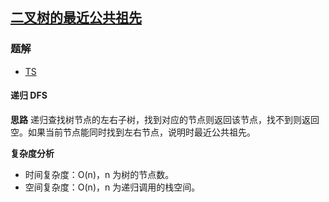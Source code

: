 ## [二叉树的最近公共祖先](https://leetcode.cn/problems/lowest-common-ancestor-of-a-binary-tree/)
### 题解
+ [TS](../../ts/256/236.ts)

#### 递归 DFS
**思路**
递归查找树节点的左右子树，找到对应的节点则返回该节点，找不到则返回空。如果当前节点能同时找到左右节点，说明时最近公共祖先。

**复杂度分析**
+ 时间复杂度：O(n)，n 为树的节点数。
+ 空间复杂度：O(n)，n 为递归调用的栈空间。